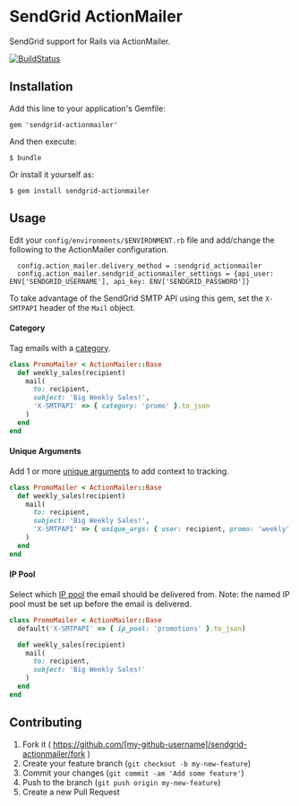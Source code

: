 # SendGrid ActionMailer

SendGrid support for Rails via ActionMailer.

[![BuildStatus](https://travis-ci.org/eddiezane/sendgrid-actionmailer.svg?branch=master)](https://travis-ci.org/eddiezane/sendgrid-actionmailer)

## Installation

Add this line to your application's Gemfile:

    gem 'sendgrid-actionmailer'

And then execute:

    $ bundle

Or install it yourself as:

    $ gem install sendgrid-actionmailer


## Usage

Edit your `config/environments/$ENVIRONMENT.rb` file and add/change the following to the ActionMailer configuration.

	  config.action_mailer.delivery_method = :sendgrid_actionmailer
	  config.action_mailer.sendgrid_actionmailer_settings = {api_user: ENV['SENDGRID_USERNAME'], api_key: ENV['SENDGRID_PASSWORD']}

To take advantage of the SendGrid SMTP API using this gem, set the `X-SMTPAPI` header of
the `Mail` object.

#### Category

Tag emails with a <a href="https://sendgrid.com/docs/API_Reference/SMTP_API/categories.html">category</a>.

```ruby
class PromoMailer < ActionMailer::Base
  def weekly_sales(recipient)
    mail(
      to: recipient,
      subject: 'Big Weekly Sales!',
      'X-SMTPAPI' => { category: 'promo' }.to_json
    )
  end
end
```

#### Unique Arguments

Add 1 or more <a href="https://sendgrid.com/docs/API_Reference/SMTP_API/unique_arguments.html">unique arguments</a>
to add context to tracking.

```ruby
class PromoMailer < ActionMailer::Base
  def weekly_sales(recipient)
    mail(
      to: recipient,
      subject: 'Big Weekly Sales!',
      'X-SMTPAPI' => { unique_args: { user: recipient, promo: 'weekly' } }.to_json
    )
  end
end
```

#### IP Pool

Select which <a href="https://sendgrid.com/docs/API_Reference/Web_API_v3/IP_Management/ip_pools.html">IP pool</a>
the email should be delivered from. Note: the named IP pool must be set up before the
email is delivered.

```ruby
class PromoMailer < ActionMailer::Base
  default('X-SMTPAPI' => { ip_pool: 'promotions' }.to_json)

  def weekly_sales(recipient)
    mail(
      to: recipient,
      subject: 'Big Weekly Sales!'
    )
  end
end
```


## Contributing

1. Fork it ( https://github.com/[my-github-username]/sendgrid-actionmailer/fork )
2. Create your feature branch (`git checkout -b my-new-feature`)
3. Commit your changes (`git commit -am 'Add some feature'`)
4. Push to the branch (`git push origin my-new-feature`)
5. Create a new Pull Request
